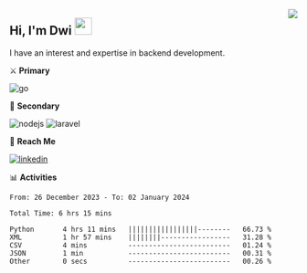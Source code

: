 [<img src="https://komarev.com/ghpvc/?username=masred&color=green&style=flat-square&label=Profile+Views" align="right">](github.com/masred)

## Hi, I'm Dwi <img src="https://raw.githubusercontent.com/MartinHeinz/MartinHeinz/master/wave.gif" width="30px">

I have an interest and expertise in backend development.

⚔️ **Primary**

![go](https://img.shields.io/badge/---?logo=go&label=Golang&style=social)

🔪 **Secondary**

![nodejs](https://img.shields.io/badge/---?logo=node.js&label=Node.js&style=social&logoColor=green)
![laravel](https://img.shields.io/badge/---?logo=laravel&label=Laravel&style=social)

🔗 **Reach Me**

[![linkedin](https://img.shields.io/badge/---?logo=linkedin&label=LinkedIn&style=social)](https://linkedin.com/in/dwifitriyanto)

📊 **Activities**

<!--START_SECTION:waka-->

```all_time
From: 26 December 2023 - To: 02 January 2024

Total Time: 6 hrs 15 mins

Python       4 hrs 11 mins   |||||||||||||||||--------   66.73 %
XML          1 hr 57 mins    ||||||||-----------------   31.28 %
CSV          4 mins          -------------------------   01.24 %
JSON         1 min           -------------------------   00.31 %
Other        0 secs          -------------------------   00.26 %
```

<!--END_SECTION:waka-->
